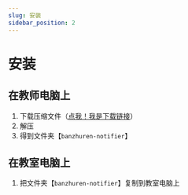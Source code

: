 ```yaml
---
slug: 安装
sidebar_position: 2
---
```


# 安装

## 在教师电脑上

1. 下载压缩文件（[点我！我是下载链接](../../banzhuren-notifier.zip)）
2. 解压
3. 得到文件夹【`banzhuren-notifier`】

## 在教室电脑上

1. 把文件夹【`banzhuren-notifier`】复制到教室电脑上
